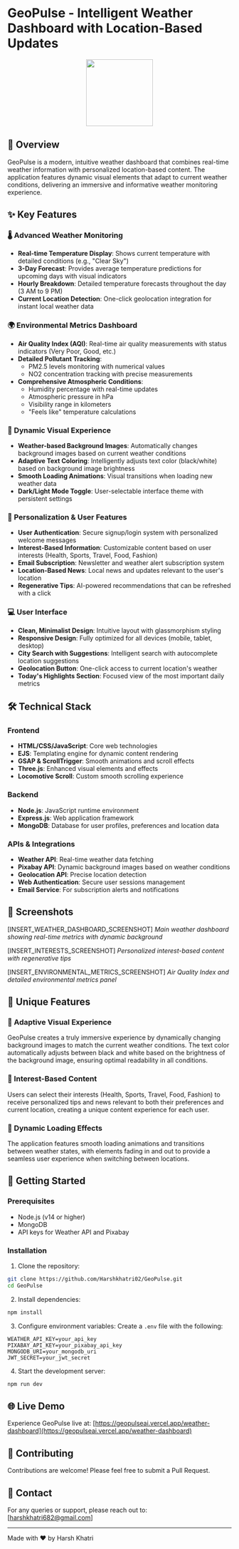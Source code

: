 # GeoPulse - Intelligent Weather Dashboard with Location-Based Updates

<div align="center">
  <img height="150" src="./my_img/logo2.jpg"  />
</div>


## 🌟 Overview

GeoPulse is a modern, intuitive weather dashboard that combines real-time weather information with personalized location-based content. The application features dynamic visual elements that adapt to current weather conditions, delivering an immersive and informative weather monitoring experience.

## ✨ Key Features

### 🌡️ Advanced Weather Monitoring
- **Real-time Temperature Display**: Shows current temperature with detailed conditions (e.g., "Clear Sky")
- **3-Day Forecast**: Provides average temperature predictions for upcoming days with visual indicators
- **Hourly Breakdown**: Detailed temperature forecasts throughout the day (3 AM to 9 PM)
- **Current Location Detection**: One-click geolocation integration for instant local weather data

### 🌍 Environmental Metrics Dashboard
- **Air Quality Index (AQI)**: Real-time air quality measurements with status indicators (Very Poor, Good, etc.)
- **Detailed Pollutant Tracking**:
  - PM2.5 levels monitoring with numerical values
  - NO2 concentration tracking with precise measurements
- **Comprehensive Atmospheric Conditions**:
  - Humidity percentage with real-time updates
  - Atmospheric pressure in hPa
  - Visibility range in kilometers
  - "Feels like" temperature calculations

### 🎨 Dynamic Visual Experience
- **Weather-based Background Images**: Automatically changes background images based on current weather conditions
- **Adaptive Text Coloring**: Intelligently adjusts text color (black/white) based on background image brightness
- **Smooth Loading Animations**: Visual transitions when loading new weather data
- **Dark/Light Mode Toggle**: User-selectable interface theme with persistent settings

### 👤 Personalization & User Features
- **User Authentication**: Secure signup/login system with personalized welcome messages
- **Interest-Based Information**: Customizable content based on user interests (Health, Sports, Travel, Food, Fashion)
- **Email Subscription**: Newsletter and weather alert subscription system
- **Location-Based News**: Local news and updates relevant to the user's location
- **Regenerative Tips**: AI-powered recommendations that can be refreshed with a click

### 💻 User Interface
- **Clean, Minimalist Design**: Intuitive layout with glassmorphism styling
- **Responsive Design**: Fully optimized for all devices (mobile, tablet, desktop)
- **City Search with Suggestions**: Intelligent search with autocomplete location suggestions
- **Geolocation Button**: One-click access to current location's weather
- **Today's Highlights Section**: Focused view of the most important daily metrics

## 🛠️ Technical Stack

### Frontend
- **HTML/CSS/JavaScript**: Core web technologies
- **EJS**: Templating engine for dynamic content rendering
- **GSAP & ScrollTrigger**: Smooth animations and scroll effects
- **Three.js**: Enhanced visual elements and effects
- **Locomotive Scroll**: Custom smooth scrolling experience

### Backend
- **Node.js**: JavaScript runtime environment
- **Express.js**: Web application framework
- **MongoDB**: Database for user profiles, preferences and location data

### APIs & Integrations
- **Weather API**: Real-time weather data fetching
- **Pixabay API**: Dynamic background images based on weather conditions
- **Geolocation API**: Precise location detection
- **Web Authentication**: Secure user sessions management
- **Email Service**: For subscription alerts and notifications

## 📸 Screenshots

[INSERT_WEATHER_DASHBOARD_SCREENSHOT]
*Main weather dashboard showing real-time metrics with dynamic background*

[INSERT_INTERESTS_SCREENSHOT]
*Personalized interest-based content with regenerative tips*

[INSERT_ENVIRONMENTAL_METRICS_SCREENSHOT]
*Air Quality Index and detailed environmental metrics panel*

## 🌟 Unique Features

### 📍 Adaptive Visual Experience
GeoPulse creates a truly immersive experience by dynamically changing background images to match the current weather conditions. The text color automatically adjusts between black and white based on the brightness of the background image, ensuring optimal readability in all conditions.

### 🧩 Interest-Based Content
Users can select their interests (Health, Sports, Travel, Food, Fashion) to receive personalized tips and news relevant to both their preferences and current location, creating a unique content experience for each user.

### 🔄 Dynamic Loading Effects
The application features smooth loading animations and transitions between weather states, with elements fading in and out to provide a seamless user experience when switching between locations.

## 🚀 Getting Started

### Prerequisites
- Node.js (v14 or higher)
- MongoDB
- API keys for Weather API and Pixabay

### Installation

1. Clone the repository:
```bash
git clone https://github.com/Harshkhatri02/GeoPulse.git
cd GeoPulse
```

2. Install dependencies:
```bash
npm install
```

3. Configure environment variables:
Create a `.env` file with the following:
```env
WEATHER_API_KEY=your_api_key
PIXABAY_API_KEY=your_pixabay_api_key
MONGODB_URI=your_mongodb_uri
JWT_SECRET=your_jwt_secret
```

4. Start the development server:
```bash
npm run dev
```

## 🌐 Live Demo

Experience GeoPulse live at: [https://geopulseai.vercel.app/weather-dashboard](https://geopulseai.vercel.app/weather-dashboard)

## 🤝 Contributing

Contributions are welcome! Please feel free to submit a Pull Request.

## 📧 Contact

For any queries or support, please reach out to:
[harshkhatri682@gmail.com]

---

Made with ❤️ by Harsh Khatri
